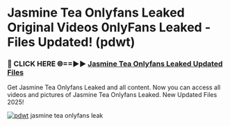 # Jasmine Tea Onlyfans Leaked Original Videos 0nlyFans Leaked - Files Updated! (pdwt)

<h3>🔴 CLICK HERE 🌐==►► <a href="https://tinyurl.com/x26r9saj" rel="nofollow">Jasmine Tea Onlyfans Leaked Updated Files</a></h3>

Get Jasmine Tea Onlyfans Leaked and all content. Now you can access all videos and pictures of Jasmine Tea Onlyfans Leaked. New Updated Files 2025!

[![pdwt](https://i.imgur.com/LkgZPqh.gif)](https://tinyurl.com/x26r9saj)
jasmine tea onlyfans leak